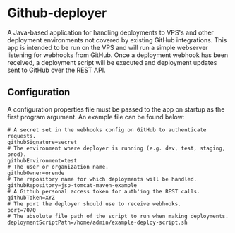 # Github-deployer

A Java-based application for handling deployments to VPS's and other deployment environments not covered by existing 
GitHub integrations. This app is intended to be run on the VPS and will run a simple webserver listening for webhooks 
from GitHub. Once a deployment webhook has been received, a deployment script will be executed and deployment updates 
sent to GitHub over the REST API.

## Configuration

A configuration properties file must be passed to the app on startup as the first program argument. 
An example file can be found below:

```properties
# A secret set in the webhooks config on GitHub to authenticate requests.
githubSignature=secret
# The environment where deployer is running (e.g. dev, test, staging, prod).
githubEnvironment=test
# The user or organization name.
githubOwner=orende
# The repository name for which deployments will be handled.
githubRepository=jsp-tomcat-maven-example
# A Github personal access token for auth'ing the REST calls.
githubToken=XYZ
# The port the deployer should use to receive webhooks.
port=7070
# The absolute file path of the script to run when making deployments.
deploymentScriptPath=/home/admin/example-deploy-script.sh
```